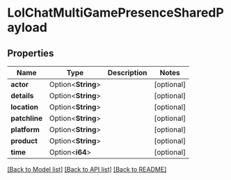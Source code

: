 # LolChatMultiGamePresenceSharedPayload

## Properties

Name | Type | Description | Notes
------------ | ------------- | ------------- | -------------
**actor** | Option<**String**> |  | [optional]
**details** | Option<**String**> |  | [optional]
**location** | Option<**String**> |  | [optional]
**patchline** | Option<**String**> |  | [optional]
**platform** | Option<**String**> |  | [optional]
**product** | Option<**String**> |  | [optional]
**time** | Option<**i64**> |  | [optional]

[[Back to Model list]](../README.md#documentation-for-models) [[Back to API list]](../README.md#documentation-for-api-endpoints) [[Back to README]](../README.md)


